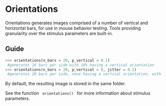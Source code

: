 # Orientations #

Orientations generates images comprised of a number of vertical and horizontal bars, for use in mouse behavior testing. Tools providing granularity over the stimulus parameters are built-in. 

## Guide ##

```python
>>> orientations(n_bars = 20, p_vertical = 0.1)
 #generates 20 bars per side with 10% having a vertical orientation
>>> orientations(n_bars = 20, p_vertical = 0, jitter = 0.1) 
 #generates 20 bars per side, none having a vertical orientation, with minimal jitter.
```

By default, the resulting image is stored in the same folder.

See the function <code> orientations() </code> for more information about stimulus parameters.

